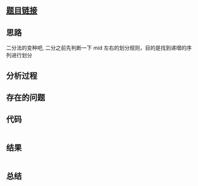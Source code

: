 [//]: # (@Author  : xu.junpeng)
[//]: # (@Time    : 2020/6/30 10:59 下午)
## [题目链接](https://leetcode.com/problems/search-in-rotated-sorted-array-ii/)

## 思路
二分法的变种吧, 二分之前先判断一下 mid 左右的划分规则，目的是找到递增的序列进行划分
## 分析过程

## 存在的问题

## 代码
```python

```

## 结果
```

```
## 总结

